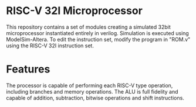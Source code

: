# RISC-V 32I Microprocessor
This repository contains a set of modules creating a simulated 32bit microprocessor instantiated entirely in verilog. Simulation is executed using ModelSim-Altera. To edit the instruction set, modify the program in "ROM.v" using the RISC-V 32I instruction set.


# Features
The processor is capable of performing each RISC-V type operation, including branches and memory operations. The ALU is full fidelity and capable of addition, subtraction, bitwise operations and shift instructions.


